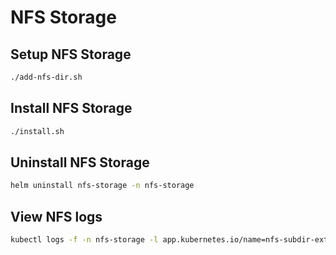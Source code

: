 # NFS Storage

## Setup NFS Storage

```bash
./add-nfs-dir.sh
```

## Install NFS Storage

```bash
./install.sh
```

## Uninstall NFS Storage

```bash
helm uninstall nfs-storage -n nfs-storage
```

## View NFS logs

```bash
kubectl logs -f -n nfs-storage -l app.kubernetes.io/name=nfs-subdir-external-provisioner
```
